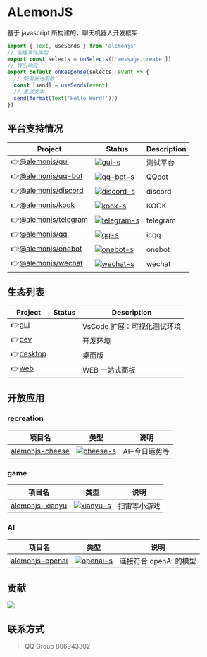 # ALemonJS

基于 javascript 所构建的，聊天机器人开发框架

```ts
import { Text, useSends } from 'alemonjs'
// 创建事件类型
export const selects = onSelects(['message.create'])
// 导出响应
export default onResponse(selects, event => {
  // 使用发送函数
  const [send] = useSends(event)
  // 发送文本
  send(format(Text('Hello Word!')))
})
```

## 平台支持情况

| Project                | Status                      | Description |
| ---------------------- | --------------------------- | ----------- |
| 👉[@alemonjs/gui]      | [![gui-s]][gui-p]           | 测试平台    |
| 👉[@alemonjs/qq-bot]   | [![qq-bot-s]][qq-bot-p]     | QQbot       |
| 👉[@alemonjs/discord]  | [![discord-s]][discord-p]   | discord     |
| 👉[@alemonjs/kook]     | [![kook-s]][kook-p]         | KOOK        |
| 👉[@alemonjs/telegram] | [![telegram-s]][telegram-p] | telegram    |
| 👉[@alemonjs/qq]       | [![qq-s]][qq-p]             | icqq        |
| 👉[@alemonjs/onebot]   | [![onebot-s]][onebot-p]     | onebot      |
| 👉[@alemonjs/wechat]   | [![wechat-s]][wechat-p]     | wechat      |

[alemonjs]: https://github.com/lemonade-lab/alemonjs
[a-s]: https://img.shields.io/npm/v/alemonjs.svg
[a-p]: https://www.npmjs.com/package/alemonjs
[@alemonjs/gui]: https://github.com/lemonade-lab/alemonjs/tree/main/packages/gui
[gui-s]: https://img.shields.io/npm/v/@alemonjs/gui.svg
[gui-p]: https://www.npmjs.com/package/@alemonjs/gui
[@alemonjs/qq-bot]: https://github.com/lemonade-lab/alemonjs/tree/main/packages/qq-bot
[qq-bot-s]: https://img.shields.io/npm/v/@alemonjs/qq-bot.svg
[qq-bot-p]: https://www.npmjs.com/package/@alemonjs/qq-bot
[@alemonjs/discord]: https://github.com/lemonade-lab/alemonjs/tree/main/packages/discord
[discord-s]: https://img.shields.io/npm/v/@alemonjs/discord.svg
[discord-p]: https://www.npmjs.com/package/@alemonjs/discord
[@alemonjs/kook]: https://github.com/lemonade-lab/alemonjs/tree/main/packages/kook
[kook-s]: https://img.shields.io/npm/v/@alemonjs/kook.svg
[kook-p]: https://www.npmjs.com/package/@alemonjs/kook
[@alemonjs/telegram]: https://github.com/lemonade-lab/alemonjs/tree/main/packages/telegram
[telegram-s]: https://img.shields.io/npm/v/@alemonjs/telegram.svg
[telegram-p]: https://www.npmjs.com/package/@alemonjs/telegram
[@alemonjs/qq]: https://github.com/lemonade-lab/alemonjs/tree/main/packages/qq
[qq-s]: https://img.shields.io/npm/v/@alemonjs/qq.svg
[qq-p]: https://www.npmjs.com/package/@alemonjs/qq
[@alemonjs/onebot]: https://github.com/lemonade-lab/alemonjs/tree/main/packages/onebot
[onebot-s]: https://img.shields.io/npm/v/@alemonjs/onebot.svg
[onebot-p]: https://www.npmjs.com/package/@alemonjs/onebot
[@alemonjs/wechat]: https://github.com/lemonade-lab/alemonjs/tree/main/packages/wechat
[wechat-s]: https://img.shields.io/npm/v/@alemonjs/wechat.svg
[wechat-p]: https://www.npmjs.com/package/@alemonjs/wechat

## 生态列表

| Project     | Status | Description                 |
| ----------- | ------ | --------------------------- |
| 👉[gui]     |        | VsCode 扩展：可视化测试环境 |
| 👉[dev]     |        | 开发环境                    |
| 👉[desktop] |        | 桌面版                      |
| 👉[web]     |        | WEB 一站式面板              |

[gui]: https://marketplace.visualstudio.com/items?itemName=lemonade-x.alemonjs-gui
[dev]: https://github.com/lemonade-lab/lvyjs
[desktop]: https://github.com/lemonade-lab/alemonjs-desktop
[web]: https://github.com/lemonade-lab/alemongo

## 开放应用

### recreation

| 项目名            | 类型                    | 说明          |
| ----------------- | ----------------------- | ------------- |
| [alemonjs-cheese] | [![cheese-s]][cheese-p] | AI+今日运势等 |

[alemonjs-cheese]: https://github.com/V2233/alemonjs-cheese
[cheese-s]: https://img.shields.io/npm/v/alemonjs-cheese.svg
[cheese-p]: https://www.npmjs.com/package/alemonjs-cheese

### game

| 项目名            | 类型                    | 说明         |
| ----------------- | ----------------------- | ------------ |
| [alemonjs-xianyu] | [![xianyu-s]][xianyu-p] | 扫雷等小游戏 |

[alemonjs-xianyu]: https://gitee.com/suancaixianyu/xianyu-plugin/tree/alemonjs/
[xianyu-s]: https://img.shields.io/npm/v/alemonjs-xianyu.svg
[xianyu-p]: https://www.npmjs.com/package/alemonjs-xianyu

### AI

| 项目名            | 类型                    | 说明                   |
| ----------------- | ----------------------- | ---------------------- |
| [alemonjs-openai] | [![openai-s]][openai-p] | 连接符合 openAI 的模型 |

[alemonjs-openai]: https://github.com/xiuxianjs/ollama
[openai-s]: https://img.shields.io/npm/v/alemonjs-openai.svg
[openai-p]: https://www.npmjs.com/package/alemonjs-openai

## 贡献

<a href="https://github.com/lemonade-lab/docs/graphs/contributors">
  <img src="https://contrib.rocks/image?repo=lemonade-lab/alemonjs" />
</a>

## 联系方式

> QQ Group 806943302
